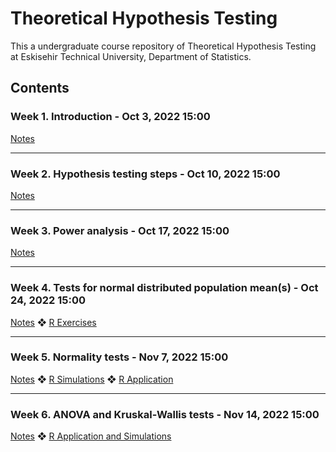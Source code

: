 # Theoretical Hypothesis Testing

This a undergraduate course repository of Theoretical Hypothesis Testing at Eskisehir Technical University, Department of Statistics.

## Contents

### Week 1. Introduction - Oct 3, 2022 15:00

[Notes](https://github.com/mcavs/ESTUStat_2022Fall_TheoreticalHypothesisTesting/blob/main/THT_Week1.pdf) 

---

### Week 2. Hypothesis testing steps - Oct 10, 2022 15:00

[Notes](https://github.com/mcavs/ESTUStat_2022Fall_TheoreticalHypothesisTesting/blob/main/THT_Week2.pdf)

---

### Week 3. Power analysis - Oct 17, 2022 15:00

[Notes](https://github.com/mcavs/ESTUStat_2022Fall_TheoreticalHypothesisTesting/blob/main/THT_Week3.pdf)

---

### Week 4. Tests for normal distributed population mean(s) - Oct 24, 2022 15:00

[Notes](https://github.com/mcavs/ESTUStat_2022Fall_TheoreticalHypothesisTesting/blob/main/THT_Week4.pdf) ❖ [R Exercises](https://github.com/mcavs/ESTUStat_2022Fall_TheoreticalHypothesisTesting/blob/main/THT_Exercises_Week4.R)

---

### Week 5. Normality tests - Nov 7, 2022 15:00

[Notes](https://github.com/mcavs/ESTUStat_2022Fall_TheoreticalHypothesisTesting/blob/main/THT_Week5.pdf) ❖ [R Simulations](https://github.com/mcavs/ESTUStat_2022Fall_TheoreticalHypothesisTesting/blob/main/tht_w5.R) ❖ [R Application](https://github.com/mcavs/ESTUStat_2022Fall_TheoreticalHypothesisTesting/blob/main/tht_app_w5.R)

---

### Week 6. ANOVA and Kruskal-Wallis tests - Nov 14, 2022 15:00

[Notes](https://github.com/mcavs/ESTUStat_2022Fall_TheoreticalHypothesisTesting/blob/main/THT_Week6.pdf) ❖ [R Application and Simulations](https://github.com/mcavs/ESTUStat_2022Fall_TheoreticalHypothesisTesting/blob/main/tht_w6.R) 
